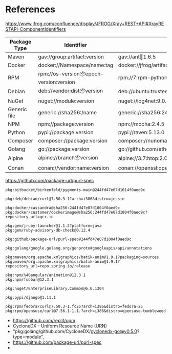 

# References

https://www.jfrog.com/confluence/display/JFROG/Xray+REST+API#XrayRESTAPI-ComponentIdentifiers

| Package Type | Identifier | Example | 
| --- | --- | --- |
| Maven | gav://group:artifact:version | gav://ant:ant:1.6.5 |
| Docker | docker://Namespace/name:tag | docker://jfrog/artifactory-oss:latest |
| RPM | rpm://os-version:package:epoch-version:version | rpm://7:rpm-python:7:4.11.3-43.el7 |
| Debian | deb://vendor:dist:package:version | deb://ubuntu:trustee:acl:2.2.49-2 |
| NuGet | nuget://module:version | nuget://log4net:9.0.1 |
| Generic file | generic://sha256:<Checksum>/name | generic://sha256:244fd47e07d1004f0aed9c156aa09083c82bf8944eceb67c946ff7430510a77b/foo.jar |
| NPM | npm://package:version | npm://mocha:2.4.5 |
| Python | pypi://package:version | pypi://raven:5.13.0 |
| Composer | composer://package:version | composer://nunomaduro/collision:1.1 |
| Golang | go://package:version | go://github.com/ethereum/go-ethereum:1.8.2 |
| Alpine | alpine://branch:package:version | alpine://3.7:htop:2.0.2-r0 | 
| Conan | conan://vendor:name:version | conan://openssl:openssl:1.1.1g | 

https://github.com/package-url/purl-spec

```
pkg:bitbucket/birkenfeld/pygments-main@244fd47e07d1014f0aed9c

pkg:deb/debian/curl@7.50.3-1?arch=i386&distro=jessie

pkg:docker/cassandra@sha256:244fd47e07d1004f0aed9c
pkg:docker/customer/dockerimage@sha256:244fd47e07d1004f0aed9c?repository_url=gcr.io

pkg:gem/jruby-launcher@1.1.2?platform=java
pkg:gem/ruby-advisory-db-check@0.12.4

pkg:github/package-url/purl-spec@244fd47e07d1004f0aed9c

pkg:golang/google.golang.org/genproto#googleapis/api/annotations

pkg:maven/org.apache.xmlgraphics/batik-anim@1.9.1?packaging=sources
pkg:maven/org.apache.xmlgraphics/batik-anim@1.9.1?repository_url=repo.spring.io/release

pkg:npm/%40angular/animation@12.3.1
pkg:npm/foobar@12.3.1

pkg:nuget/EnterpriseLibrary.Common@6.0.1304

pkg:pypi/django@1.11.1

pkg:rpm/fedora/curl@7.50.3-1.fc25?arch=i386&distro=fedora-25
pkg:rpm/opensuse/curl@7.56.1-1.1.?arch=i386&distro=opensuse-tumbleweed

```


- https://github.com/replit/upm
- CycloneDX - Uniform Resource Name (URN) 
- "pkg:golang/github.com/CycloneDX/cyclonedx-go@v0.5.0?type=module",
- https://github.com/package-url/purl-spec
- 